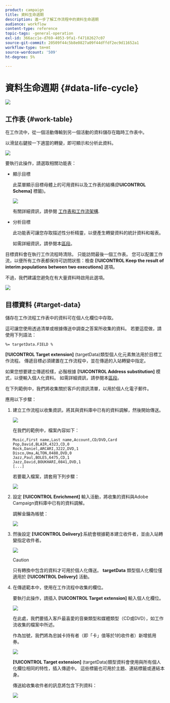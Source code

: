 ```yaml
---
product: campaign
title: 資料生命週期
description: 進一步了解工作流程中的資料生命週期
audience: workflow
content-type: reference
topic-tags: -general-operation
exl-id: 366acc1e-d769-4053-9fa1-f47182627c07
source-git-commit: 20509f44c5b8e0827a09f44dffdf2ec9d11652a1
workflow-type: tm+mt
source-wordcount: '509'
ht-degree: 5%

---
```


# 資料生命週期 {#data-life-cycle}

![](../../assets/common.svg)

## 工作表 {#work-table}

在工作流中，從一個活動傳輸到另一個活動的資料儲存在臨時工作表中。

以滑鼠右鍵按一下適當的轉變，即可顯示和分析此資料。

![](assets/wf-right-click-analyze.png)

要執行此操作，請選取相關功能表：

* 顯示目標

   此菜單顯示目標母體上的可用資料以及工作表的結構(**[!UICONTROL Schema]** 標籤)。

   ![](assets/wf-right-click-display.png)

   有關詳細資訊，請參閱 [工作表和工作流架構](monitoring-workflow-execution.md#worktables-and-workflow-schema).

* 分析目標

   此功能表可讓您存取描述性分析精靈，以便產生轉變資料的統計資料和報表。

   如需詳細資訊，請參閱本[區段](../../reporting/using/using-the-descriptive-analysis-wizard.md)。

目標資料會在執行工作流程時清除。 只能訪問最後一個工作表。 您可以配置工作流，以便所有工作表都保持可訪問狀態：檢查 **[!UICONTROL Keep the result of interim populations between two executions]** 選項。

不過，我們建議您避免在有大量資料時啟用此選項。

![](assets/wf-purge-data-option.png)

## 目標資料 {#target-data}

儲存在工作流程工作表中的資料可在個人化欄位中存取。

這可讓您使用透過清單或根據傳送中調查之答案所收集的資料。 若要這麼做，請使用下列語法：

```
%= targetData.FIELD %
```

**[!UICONTROL Target extension]** (targetData)類型個人化元素無法用於目標工作流程。 傳遞目標必須建置在工作流程中，並在傳遞的入站轉變中指定。

如果您想要建立傳遞校樣，必鬚根據 **[!UICONTROL Address substitution]** 模式，以便輸入個人化資料。 如需詳細資訊，請參閱本[區段](../../delivery/using/steps-defining-the-target-population.md#using-address-substitution-in-proof)。

在下列範例中，我們將收集關於客戶的資訊清單，以用於個人化電子郵件。

應用以下步驟：

1. 建立工作流程以收集資訊，將其與資料庫中已有的資料調解，然後開始傳送。

   ![](assets/wf-targetdata-sample-1.png)

   在我們的範例中，檔案內容如下：

   ```
   Music,First name,Last name,Account,CD/DVD,Card
   Pop,David,BLAIR,4323,CD,0
   Rock,Daniel,ARCARI,3222,DVD,1
   Disco,Uma,ALTON,0488,DVD,0
   Jazz,Paul,BOLES,6475,CD,1
   Jazz,David,BOUKHARI,0841,DVD,1
   [...]
   ```

   若要載入檔案，請套用下列步驟：

   ![](assets/wf-targetdata-sample-2.png)

1. 設定 **[!UICONTROL Enrichment]** 輸入活動，將收集的資料與Adobe Campaign資料庫中已有的資料調解。

   調解金鑰為帳號：

   ![](assets/wf-targetdata-sample-3.png)

1. 然後設定 **[!UICONTROL Delivery]**:系統會根據範本建立收件者，並由入站轉變指定收件者。

   ![](assets/wf-targetdata-sample-4.png)

   >[!CAUTION]
   >
   >只有轉換中包含的資料才可用於個人化傳送。 **targetData** 類型個人化欄位僅適用於 **[!UICONTROL Delivery]** 活動。

1. 在傳遞範本中，使用在工作流程中收集的欄位。

   要執行此操作，請插入 **[!UICONTROL Target extension]** 輸入個人化欄位。

   ![](assets/wf-targetdata-sample-5.png)

   在此處，我們要插入客戶最喜愛的音樂類型和媒體類型（CD或DVD），如工作流收集的檔案中所述。

   作為加號，我們將為忠誠卡持有者（即「卡」值等於1的收件者）新增抵用券。

   ![](assets/wf-targetdata-sample-6.png)

   **[!UICONTROL Target extension]** (targetData)類型資料會使用與所有個人化欄位相同的特性，插入傳遞中。 這些標籤也可用於主題、連結標籤或連結本身。

   傳送給收集收件者的訊息將包含下列資料：

   ![](assets/wf-targetdata-sample-7.png)
